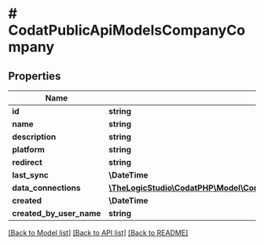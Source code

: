 # # CodatPublicApiModelsCompanyCompany

## Properties

Name | Type | Description | Notes
------------ | ------------- | ------------- | -------------
**id** | **string** |  |
**name** | **string** |  |
**description** | **string** |  | [optional]
**platform** | **string** |  |
**redirect** | **string** |  |
**last_sync** | **\DateTime** |  | [optional]
**data_connections** | [**\TheLogicStudio\CodatPHP\Model\CodatPublicApiModelsCompanyDataConnection[]**](CodatPublicApiModelsCompanyDataConnection.md) |  |
**created** | **\DateTime** |  | [optional]
**created_by_user_name** | **string** |  | [optional]

[[Back to Model list]](../../README.md#models) [[Back to API list]](../../README.md#endpoints) [[Back to README]](../../README.md)
